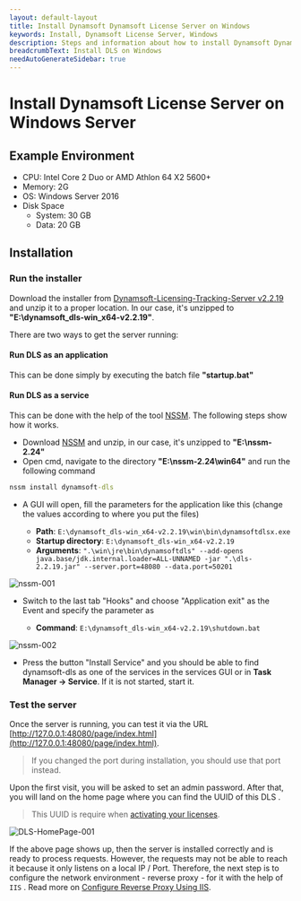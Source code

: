 ```yaml
---
layout: default-layout
title: Install Dynamsoft Dynamsoft License Server on Windows
keywords: Install, Dynamsoft License Server, Windows
description: Steps and information about how to install Dynamsoft Dynamsoft License Server on Windows
breadcrumbText: Install DLS on Windows
needAutoGenerateSidebar: true
---
```


# Install Dynamsoft License Server on Windows Server

## Example Environment

* CPU: Intel Core 2 Duo or AMD Athlon 64 X2 5600+
* Memory: 2G
* OS: Windows Server 2016
* Disk Space
  + System: 30 GB
  + Data: 20 GB

## Installation

### Run the installer

Download the installer from [Dynamsoft-Licensing-Tracking-Server v2.2.19](https://tst.dynamsoft.com/public/download/dls/2.2.19/dynamsoft_dls-win_x64-v2.2.19.zip) and unzip it to a proper location. In our case, it's unzipped to **"E:\dynamsoft_dls-win_x64-v2.2.19"**.

There are two ways to get the server running:

#### Run DLS as an application 

This can be done simply by executing the batch file **"startup.bat"**

#### Run DLS as a service

This can be done with the help of the tool [NSSM](https://nssm.cc/). The following steps show how it works.

* Download [NSSM](https://nssm.cc/ci/nssm-2.24-101-g897c7ad.zip) and unzip, in our case, it's unzipped to **"E:\nssm-2.24"**
* Open cmd, navigate to the directory **"E:\nssm-2.24\win64"** and run the following command

```cmd
nssm install dynamsoft-dls
```

* A GUI will open, fill the parameters for the application like this (change the values according to where you put the files)

  + **Path**: `E:\dynamsoft_dls-win_x64-v2.2.19\win\bin\dynamsoftdlsx.exe`
  + **Startup directory**: `E:\dynamsoft_dls-win_x64-v2.2.19`
  + **Arguments**: `".\win\jre\bin\dynamsoftdls" --add-opens java.base/jdk.internal.loader=ALL-UNNAMED -jar ".\dls-2.2.19.jar" --server.port=48080 --data.port=50201`

![nssm-001]({{site.assets}}imgs/nssm-001.png)

* Switch to the last tab "Hooks" and choose "Application exit" as the Event and specify the parameter as 

  + **Command**: `E:\dynamsoft_dls-win_x64-v2.2.19\shutdown.bat`

![nssm-002]({{site.assets}}imgs/nssm-002.png)

* Press the button "Install Service" and you should be able to find dynamsoft-dls as one of the services in the services GUI or in **Task Manager -> Service**. If it is not started, start it.

### Test the server

Once the server is running, you can test it via the URL [http://127.0.0.1:48080/page/index.html](http://127.0.0.1:48080/page/index.html).

> If you changed the port during installation, you should use that port instead.

Upon the first visit, you will be asked to set an admin password. After that, you will land on the home page where you can find the UUID of this DLS .

> This UUID is require when [activating your licenses]({{site.selfhosting}}index.html#activate-the-license).

![DLS-HomePage-001]({{site.assets}}imgs/dls-homepage.png)

If the above page shows up, then the server is installed correctly and is ready to process requests. However, the requests may not be able to reach it because it only listens on a local IP / Port. Therefore, the next step is to configure the network environment - reverse proxy - for it with the help of `IIS` . Read more on [Configure Reverse Proxy Using IIS]({{site.selfhosting}}configurereverseproxyusingiis.html).
